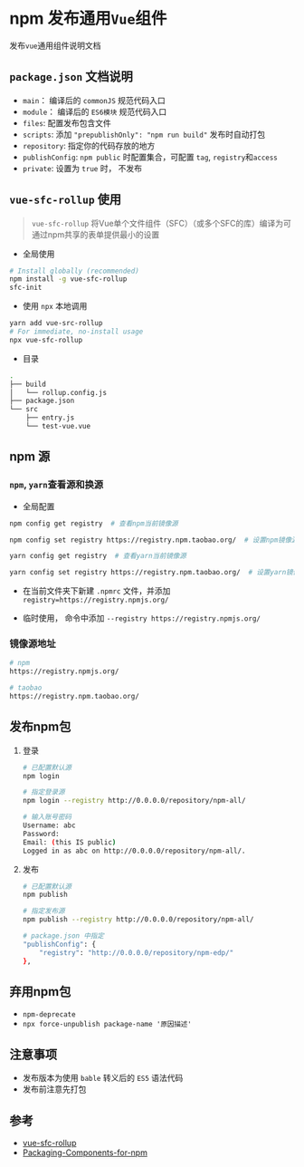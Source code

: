 # npm 发布通用`Vue`组件

发布`vue`通用组件说明文档

## `package.json` 文档说明

+ `main`： 编译后的 `commonJS` 规范代码入口
+ `module`： 编译后的 `ES6模块` 规范代码入口
+ `files`: 配置发布包含文件
+ `scripts`: 添加 `"prepublishOnly": "npm run build"` 发布时自动打包
+ `repository`: 指定你的代码存放的地方
+ `publishConfig`: `npm public` 时配置集合，可配置 `tag`, `registry`和`access`
+ `private`: 设置为 `true` 时， 不发布

## `vue-sfc-rollup` 使用

> `vue-sfc-rollup` 将Vue单个文件组件（SFC）（或多个SFC的库）编译为可通过npm共享的表单提供最小的设置

+ 全局使用

```bash
# Install globally (recommended)
npm install -g vue-sfc-rollup
sfc-init
```

+ 使用 `npx` 本地调用

```bash
yarn add vue-src-rollup
# For immediate, no-install usage
npx vue-sfc-rollup
```

+ 目录

```bash
.
├── build
│   └── rollup.config.js
├── package.json
└── src
    ├── entry.js
    └── test-vue.vue
```

## npm 源

### `npm`, `yarn`查看源和换源

+ 全局配置

```bash
npm config get registry  # 查看npm当前镜像源

npm config set registry https://registry.npm.taobao.org/  # 设置npm镜像源为淘宝镜像

yarn config get registry  # 查看yarn当前镜像源

yarn config set registry https://registry.npm.taobao.org/  # 设置yarn镜像源为淘宝镜像
```

+ 在当前文件夹下新建 `.npmrc` 文件，并添加 `registry=https://registry.npmjs.org/`

+ 临时使用， 命令中添加 `--registry https://registry.npmjs.org/`

### 镜像源地址

```bash
# npm
https://registry.npmjs.org/

# taobao
https://registry.npm.taobao.org/

```

## 发布npm包

1. 登录

    ```bash
    # 已配置默认源
    npm login

    # 指定登录源
    npm login --registry http://0.0.0.0/repository/npm-all/

    # 输入账号密码
    Username: abc
    Password:
    Email: (this IS public)
    Logged in as abc on http://0.0.0.0/repository/npm-all/.

    ```

2. 发布

    ```bash
    # 已配置默认源
    npm publish

    # 指定发布源
    npm publish --registry http://0.0.0.0/repository/npm-all/

    # package.json 中指定
    "publishConfig": {
        "registry": "http://0.0.0.0/repository/npm-edp/"
    },
    ```

## 弃用npm包

+ `npm-deprecate`
+ `npx force-unpublish package-name '原因描述'`

## 注意事项

+ 发布版本为使用 `bable` 转义后的 `ES5` 语法代码
+ 发布前注意先打包

## 参考

+ [vue-sfc-rollup](https://github.com/team-innovation/vue-sfc-rollup)
+ [Packaging-Components-for-npm](https://cn.vuejs.org/v2/cookbook/packaging-sfc-for-npm.html#Packaging-Components-for-npm)
